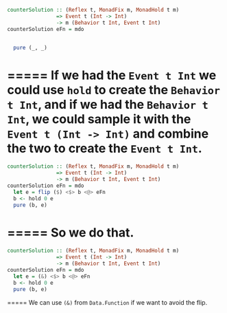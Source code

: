 ```haskell
counterSolution :: (Reflex t, MonadFix m, MonadHold t m)
                => Event t (Int -> Int)
                -> m (Behavior t Int, Event t Int)
counterSolution eFn = mdo


  pure (_, _)
```
=====
If we had the `Event t Int` we could use `hold` to create the `Behavior t Int`, 
and if we had the `Behavior t Int`, we could sample it with the `Event t (Int -> Int)` and combine the two to create the `Event t Int`.
=====
```haskell
counterSolution :: (Reflex t, MonadFix m, MonadHold t m)
                => Event t (Int -> Int)
                -> m (Behavior t Int, Event t Int)
counterSolution eFn = mdo
  let e = flip ($) <$> b <@> eFn
  b <- hold 0 e
  pure (b, e)
```
=====
So we do that.
=====
```haskell
counterSolution :: (Reflex t, MonadFix m, MonadHold t m)
                => Event t (Int -> Int)
                -> m (Behavior t Int, Event t Int)
counterSolution eFn = mdo
  let e = (&) <$> b <@> eFn
  b <- hold 0 e
  pure (b, e)
```
=====
We can use `(&)` from `Data.Function` if we want to avoid the flip.
